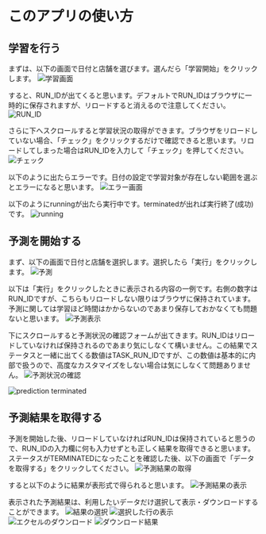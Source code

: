 # このアプリの使い方

## 学習を行う
まずは、以下の画面で日付と店舗を選びます。選んだら「学習開始」をクリックします。
![学習画面](../assets/images/usage1.png)

すると、RUN_IDが出てくると思います。デフォルトでRUN_IDはブラウザに一時的に保存されますが、リロードすると消えるので注意してください。
![RUN_ID](../assets/images/usage2.png)

さらに下へスクロールすると学習状況の取得ができます。ブラウザをリロードしていない場合、「チェック」をクリックするだけで確認できると思います。リロードしてしまった場合はRUN_IDを入力して「チェック」を押してください。
![チェック](../assets/images/usage3.png)

以下のように出たらエラーです。日付の設定で学習対象が存在しない範囲を選ぶとエラーになると思います。
![エラー画面](../assets/images/usage4.png)

以下のようにrunningが出たら実行中です。terminatedが出れば実行終了(成功)です。
![running](../assets/images/usage5.png)


## 予測を開始する
まず、以下の画面で日付と店舗を選択します。選択したら「実行」をクリックします。
![予測](../assets/images/usage6.png)

以下は「実行」をクリックしたときに表示される内容の一例です。右側の数字はRUN_IDですが、こちらもリロードしない限りはブラウザに保持されています。予測に関しては学習ほど時間はかからないのであまり保存しておかなくても問題ないと思います。
![予測表示](../assets/images/usage7.png)

下にスクロールすると予測状況の確認フォームが出てきます。RUN_IDはリロードしていなければ保持されるのであまり気にしなくて構いません。この結果でステータスと一緒に出てくる数値はTASK_RUN_IDですが、この数値は基本的に内部で扱うので、高度なカスタマイズをしない場合は気にしなくて問題ありません。
![予測状況の確認](../assets/images/usage9.png)

![prediction terminated](../assets/images/usage8.png)

## 予測結果を取得する
予測を開始した後、リロードしていなければRUN_IDは保持されていると思うので、RUN_IDの入力欄に何も入力せずとも正しく結果を取得できると思います。
ステータスがTERMINATEDになったことを確認した後、以下の画面で「データを取得する」をクリックしてください。
![予測結果の取得](../assets/images/usage10.png)

すると以下のように結果が表形式で得られると思います。
![予測結果の表示](../assets/images/usage11.png)

表示された予測結果は、利用したいデータだけ選択して表示・ダウンロードすることができます。
![結果の選択](../assets/images/usage12.png)
![選択した行の表示](../assets/images/usage13.png)
![エクセルのダウンロード](../assets/images/usage16.png)
![ダウンロード結果](../assets/images/usage15.png)